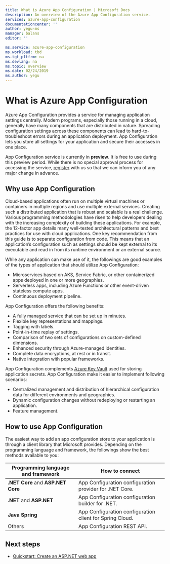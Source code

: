 ```yaml
---
title: What is Azure App Configuration | Microsoft Docs
description: An overview of the Azure App Configuration service.
services: azure-app-configuration
documentationcenter: ''
author: yegu-ms
manager: balans
editor: ''

ms.service: azure-app-configuration
ms.workload: tbd
ms.tgt_pltfrm: na
ms.devlang: na
ms.topic: overview
ms.date: 02/24/2019
ms.author: yegu
---
```


# What is Azure App Configuration

Azure App Configuration provides a service for managing application settings centrally. Modern programs, especially those running in a cloud, generally have many components that are distributed in nature. Spreading configuration settings across these components can lead to hard-to-troubleshoot errors during an application deployment. App Configuration lets you store all settings for your application and secure their accesses in one place.

App Configuration service is currently in **preview**. It is free to use during this preview period. While there is no special approval process for accessing the service, [register](https://aka.ms/azconfig/register) with us so that we can inform you of any major change in advance.

## Why use App Configuration

Cloud-based applications often run on multiple virtual machines or containers in multiple regions and use multiple external services. Creating such a distributed application that is robust and scalable is a real challenge. Various programming methodologies have risen to help developers dealing with the increasing complexity of building these applications. For example, the 12-factor app details many well-tested architectural patterns and best practices for use with cloud applications. One key recommendation from this guide is to separate configuration from code. This means that an application’s configuration such as settings should be kept external to its executable and read in from its runtime environment or an external source.

While any application can make use of it, the followings are good examples of the types of application that should utilize App Configuration:

* Microservices based on AKS, Service Fabric, or other containerized apps deployed in one or more geographies.
* Serverless apps, including Azure Functions or other event-driven stateless compute apps.
* Continuous deployment pipeline.

App Configuration offers the following benefits:

* A fully managed service that can be set up in minutes.
* Flexible key representations and mappings.
* Tagging with labels.
* Point-in-time replay of settings.
* Comparison of two sets of configurations on custom-defined dimensions.
* Enhanced security through Azure-managed identities.
* Complete data encryptions, at rest or in transit.
* Native integration with popular frameworks.

App Configuration complements [Azure Key Vault](https://azure.microsoft.com/services/key-vault/) used for storing application secrets. App Configuration make it easier to implement following scenarios:

* Centralized management and distribution of hierarchical configuration data for different environments and geographies.
* Dynamic configuration changes without redeploying or restarting an application.
* Feature management.

## How to use App Configuration

The easiest way to add an app configuration store to your application is through a client library that Microsoft provides. Depending on the programming language and framework, the followings show the best methods available to you:

| Programming language and framework | How to connect |
|---|---|
| **.NET Core** and **ASP.NET Core** | App Configuration configuration provider for .NET Core. |
| **.NET** and **ASP.NET** | App Configuration configuration builder for .NET. |
| **Java Spring** | App Configuration configuration client for Spring Cloud. |
| Others | App Configuration REST API. |

## Next steps

* [Quickstart: Create an ASP.NET web app](quickstart-aspnet-core-app.md)  

